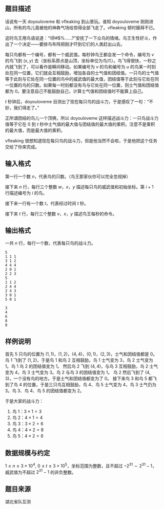 ## 题目描述

话说有一天 doyouloveme 和 vfleaking 到山里玩。谁知 doyouloveme 刚刚进山，所有的鸟儿竟被他的神犇气场给惊得全部飞走了。vfleaking 顿时膜拜不已。

这时鸟王用鸟语说道：“!@#$%……?”安抚了一下众鸟的情绪。鸟王生性好斗，作出了一个决定——要排鸟布阵把刚才吓到它们的人类赶出山去。

每只鸟都有一个编号，都有一个威武值。每秒钟鸟王都会发一个命令，编号为 $v$ 的鸟飞到 $(x,y)$ 去（坐标系原点是山顶，坐标单位为鸟爪）。鸟飞得很快，一秒之内就飞到了，可以看作是瞬间移动。如果编号为 $v$ 的鸟和编号为 $u$ 的鸟某一时刻处在同一位置，它们就会互相鼓励，增加各自的士气值和团结值。一只鸟的士气值等于此刻与它处在同一位置的鸟中的威武值的最大值，团结值等于此刻与它处在同一位置的鸟的只数。如果每一时刻都没有鸟与它处在同一位置，则士气值和团结值都为 $0$。要注意自己不能鼓励自己，计算士气值和团结值时不能算上自己。

$t$ 秒钟后，doyouloveme 目测出了现在每只鸟的战斗力，于是感叹了一句：“不妙，我们得走了。”

正所谓团结的鸟儿一个顶俩，所以 doyouloveme 这样描述战斗力：一只鸟战斗力值等于它在 $0$ 到 $t$ 秒中士气值的最大值与团结值的最大值的乘积。注意不是乘积的最大值，而是最大值的乘积。

vfleaking 很想知道现在每只鸟的战斗力，但是他当然不会啦，于是他把这个任务交给了你来完成。

## 输入格式

第一行一个数 $n$，代表鸟的只数。（鸟王那家伙你可以完全忽视掉）

接下来 $n$ 行，每行三个整数 $w$，$x$，$y$ 描述每只鸟的威武值和初始坐标。第 $i+1$ 行描述编号为 $i$ 的鸟。

接下来一行有一个数 $t$，代表经过时间 $t$ 秒。

接下来 $t$ 行，每行三个整数 $v$，$x$，$y$ 描述鸟王每秒的命令。

## 输出格式

一共 $n$ 行，每行一个数，代表每只鸟的战斗力。

```input1
5
1 1 1
3 1 2
4 4 4
2 0 1
2 2 3
5
1 1 2
2 4 4
2 4 3
3 0 1
5 0 1
```

```output1
3
4
6
8
8
```

## 样例说明

首先 $5$ 只鸟的位置为 $(1,1)$，$(1,2)$，$(4,4)$，$(0,1)$，$(2,3)$，士气和团结值都是 $0$。
鸟 $1$ 飞到了 $(1,2)$，于是鸟 $1$ 和鸟 $2$ 互相鼓励，鸟 $1$ 士气变为 $3$，鸟 $2$ 士气变为 $1$。鸟 $1$ 鸟 $2$ 的团结值变为 $1$。
然后鸟 $2$ 飞到 $(4,4)$，与鸟 $3$ 互相鼓励，鸟 $2$ 士气变为 $4$，鸟 $3$ 士气变为 $3$。鸟 $2$ 与鸟 $3$ 的团结值变为 $1$。
鸟 $2$ 然后飞到了 $(4,3)$，一个没有鸟的地方。于是士气和团结值都变为了 $0$。
接下来鸟 $3$ 和鸟 $5$ 都飞到了鸟 $4$ 的位置，于是三只鸟互相鼓励，鸟 $4$、鸟 $5$ 士气变为 $4$，鸟 $3$ 士气仍为 $3$。鸟 $3$、鸟 $4$、鸟 $5$ 的团结值都变为 $2$。

于是大家的战斗力：

1. 鸟 $1$：$3 \times 1 = 3$
2. 鸟 $2$：$4 \times 1 = 4$
3. 鸟 $3$：$3 \times 2 = 6$
4. 鸟 $4$：$4 \times 2 = 8$
5. 鸟 $5$：$4 \times 2 = 8$

## 数据规模与约定

$1 \le n \le 3 \times 10^4,~0 \le t \le 3 \times 10^5$，坐标范围为整数，且不超过 $-2^{31} \sim 2^{31} - 1$，威武值为不超过 $2^{31} - 1$ 的非负整数。

## 题目来源

湖北省队互测


